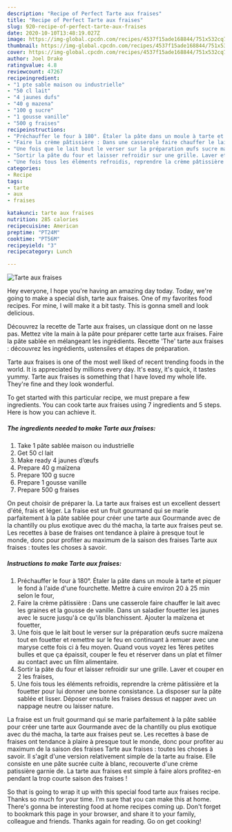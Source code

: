 ```yaml
---
description: "Recipe of Perfect Tarte aux fraises"
title: "Recipe of Perfect Tarte aux fraises"
slug: 920-recipe-of-perfect-tarte-aux-fraises
date: 2020-10-10T13:48:19.027Z
image: https://img-global.cpcdn.com/recipes/4537f15ade168844/751x532cq70/tarte-aux-fraises-photo-principale-de-la-recette.jpg
thumbnail: https://img-global.cpcdn.com/recipes/4537f15ade168844/751x532cq70/tarte-aux-fraises-photo-principale-de-la-recette.jpg
cover: https://img-global.cpcdn.com/recipes/4537f15ade168844/751x532cq70/tarte-aux-fraises-photo-principale-de-la-recette.jpg
author: Joel Drake
ratingvalue: 4.8
reviewcount: 47267
recipeingredient:
- "1 pte sable maison ou industrielle"
- "50 cl lait"
- "4 jaunes dufs"
- "40 g mazena"
- "100 g sucre"
- "1 gousse vanille"
- "500 g fraises"
recipeinstructions:
- "Préchauffer le four à 180°. Étaler la pâte dans un moule à tarte et piquer le fond à l&#39;aide d&#39;une fourchette. Mettre à cuire environ 20 à 25 min selon le four,"
- "Faire la crème pâtissière : Dans une casserole faire chauffer le lait avec les graines et la gousse de vanille. Dans un saladier fouetter les jaunes avec le sucre jusqu&#39;à ce qu&#39;ils blanchissent. Ajouter la maïzena et fouetter,"
- "Une fois que le lait bout le verser sur la préparation œufs sucre maïzena tout en fouetter et remettre sur le feu en continuant à remuer avec une maryse cette fois ci à feu moyen. Quand vous voyez les 1ères petites bulles et que ça épaissit, couper le feu et réserver dans un plat et filmer au contact avec un film alimentaire."
- "Sortir la pâte du four et laisser refroidir sur une grille. Laver et couper en 2 les fraises,"
- "Une fois tous les éléments refroidis, reprendre la crème pâtissière et la fouetter pour lui donner une bonne consistance. La disposer sur la pâte sablée et lisser. Déposer ensuite les fraises dessus et napper avec un nappage neutre ou laisser nature."
categories:
- Recipe
tags:
- tarte
- aux
- fraises

katakunci: tarte aux fraises 
nutrition: 285 calories
recipecuisine: American
preptime: "PT24M"
cooktime: "PT56M"
recipeyield: "3"
recipecategory: Lunch

---
```



![Tarte aux fraises](https://img-global.cpcdn.com/recipes/4537f15ade168844/751x532cq70/tarte-aux-fraises-photo-principale-de-la-recette.jpg)

Hey everyone, I hope you're having an amazing day today. Today, we're going to make a special dish, tarte aux fraises. One of my favorites food recipes. For mine, I will make it a bit tasty. This is gonna smell and look delicious.

Découvrez la recette de Tarte aux fraises, un classique dont on ne lasse pas. Mettez vite la main à la pâte pour préparer cette tarte aux fraises. Faire la pâte sablée en mélangeant les ingrédients. Recette &#39;The&#39; tarte aux fraises : découvrez les ingrédients, ustensiles et étapes de préparation.

Tarte aux fraises is one of the most well liked of recent trending foods in the world. It is appreciated by millions every day. It's easy, it's quick, it tastes yummy. Tarte aux fraises is something that I have loved my whole life. They're fine and they look wonderful.


To get started with this particular recipe, we must prepare a few ingredients. You can cook tarte aux fraises using 7 ingredients and 5 steps. Here is how you can achieve it.

<!--inarticleads1-->

##### The ingredients needed to make Tarte aux fraises:

1. Take 1 pâte sablée maison ou industrielle
1. Get 50 cl lait
1. Make ready 4 jaunes d’œufs
1. Prepare 40 g maïzena
1. Prepare 100 g sucre
1. Prepare 1 gousse vanille
1. Prepare 500 g fraises


On peut choisir de préparer la. La tarte aux fraises est un excellent dessert d&#39;été, frais et léger. La fraise est un fruit gourmand qui se marie parfaitement à la pâte sablée pour créer une tarte aux Gourmande avec de la chantilly ou plus exotique avec du thé macha, la tarte aux fraises peut se. Les recettes à base de fraises ont tendance à plaire à presque tout le monde, donc pour profiter au maximum de la saison des fraises Tarte aux fraises : toutes les choses à savoir. 

<!--inarticleads2-->

##### Instructions to make Tarte aux fraises:

1. Préchauffer le four à 180°. Étaler la pâte dans un moule à tarte et piquer le fond à l&#39;aide d&#39;une fourchette. Mettre à cuire environ 20 à 25 min selon le four,
1. Faire la crème pâtissière : Dans une casserole faire chauffer le lait avec les graines et la gousse de vanille. Dans un saladier fouetter les jaunes avec le sucre jusqu&#39;à ce qu&#39;ils blanchissent. Ajouter la maïzena et fouetter,
1. Une fois que le lait bout le verser sur la préparation œufs sucre maïzena tout en fouetter et remettre sur le feu en continuant à remuer avec une maryse cette fois ci à feu moyen. Quand vous voyez les 1ères petites bulles et que ça épaissit, couper le feu et réserver dans un plat et filmer au contact avec un film alimentaire.
1. Sortir la pâte du four et laisser refroidir sur une grille. Laver et couper en 2 les fraises,
1. Une fois tous les éléments refroidis, reprendre la crème pâtissière et la fouetter pour lui donner une bonne consistance. La disposer sur la pâte sablée et lisser. Déposer ensuite les fraises dessus et napper avec un nappage neutre ou laisser nature.


La fraise est un fruit gourmand qui se marie parfaitement à la pâte sablée pour créer une tarte aux Gourmande avec de la chantilly ou plus exotique avec du thé macha, la tarte aux fraises peut se. Les recettes à base de fraises ont tendance à plaire à presque tout le monde, donc pour profiter au maximum de la saison des fraises Tarte aux fraises : toutes les choses à savoir. Il s&#39;agit d&#39;une version relativement simple de la tarte au fraise. Elle consiste en une pâte sucrée cuite à blanc, recouverte d&#39;une crème patissière garnie de. La tarte aux fraises est simple à faire alors profitez-en pendant la trop courte saison des fraises ! 

So that is going to wrap it up with this special food tarte aux fraises recipe. Thanks so much for your time. I'm sure that you can make this at home. There's gonna be interesting food at home recipes coming up. Don't forget to bookmark this page in your browser, and share it to your family, colleague and friends. Thanks again for reading. Go on get cooking!
